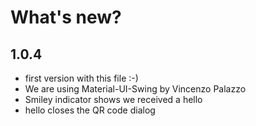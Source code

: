 # What's new?

## 1.0.4

- first version with this file :-)
- We are using Material-UI-Swing by Vincenzo Palazzo
- Smiley indicator shows we received a hello
- hello closes the QR code dialog